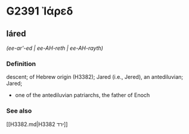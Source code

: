 # G2391 Ἰάρεδ

## Iáred

_(ee-ar'-ed | ee-AH-reth | ee-AH-rayth)_

### Definition

descent; of Hebrew origin (H3382); Jared (i.e., Jered), an antediluvian; Jared; 

- one of the antediluvian patriarchs, the father of Enoch

### See also

[[H3382.md|H3382 ירד]]
